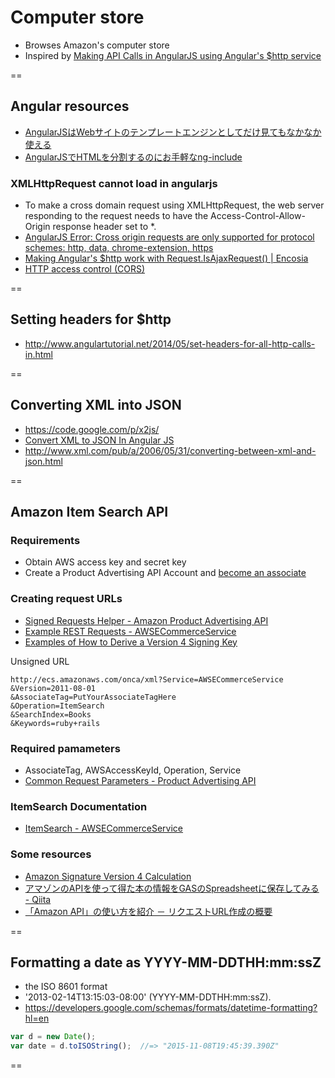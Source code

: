 # Computer store
- Browses Amazon's computer store
- Inspired by 
[Making API Calls in AngularJS using Angular's $http service](http://www.sitepoint.com/api-calls-angularjs-http-service)

==

## Angular resources
- [AngularJSはWebサイトのテンプレートエンジンとしてだけ見てもなかなか使える](http://deerest.co/2015/05/12/angular-template/)
- [AngularJSでHTMLを分割するのにお手軽なng-include](http://angularjsninja.com/blog/2013/11/19/angularjs-nginclude/)

### XMLHttpRequest cannot load in angularjs
- To make a cross domain request using XMLHttpRequest, the web server responding to the request needs to have the Access-Control-Allow-Origin response header set to *.
- [AngularJS Error: Cross origin requests are only supported for protocol schemes: http, data, chrome-extension, https](http://stackoverflow.com/questions/27742070/angularjs-error-cross-origin-requests-are-only-supported-for-protocol-schemes)
- [Making Angular's $http work with Request.IsAjaxRequest() | Encosia](http://encosia.com/making-angulars-http-work-with-request-isajaxrequest/)
- [HTTP access control (CORS)](https://developer.mozilla.org/en-US/docs/Web/HTTP/Access_control_CORS)

==

## Setting headers for $http
- http://www.angulartutorial.net/2014/05/set-headers-for-all-http-calls-in.html

==

## Converting XML into JSON
- https://code.google.com/p/x2js/
- [Convert XML to JSON In Angular JS](https://dzone.com/articles/convert-xml-to-json-in-angular-js)
- http://www.xml.com/pub/a/2006/05/31/converting-between-xml-and-json.html

==

## Amazon Item Search API

### Requirements
- Obtain AWS access key and secret key
- Create a Product Advertising API Account and [become an associate](http://docs.aws.amazon.com/AWSECommerceService/latest/DG/becomingAssociate.html)

### Creating request URLs
- [Signed Requests Helper - Amazon Product Advertising API](http://associates-amazon.s3.amazonaws.com/signed-requests/helper/index.html)
- [Example REST Requests - AWSECommerceService](http://docs.aws.amazon.com/AWSECommerceService/latest/DG/rest-signature.html)
- [Examples of How to Derive a Version 4 Signing Key](http://docs.aws.amazon.com/general/latest/gr/signature-v4-examples.html)

Unsigned URL
```
http://ecs.amazonaws.com/onca/xml?Service=AWSECommerceService
&Version=2011-08-01
&AssociateTag=PutYourAssociateTagHere
&Operation=ItemSearch
&SearchIndex=Books
&Keywords=ruby+rails
```

### Required pamameters
- AssociateTag, AWSAccessKeyId, Operation, Service
- [Common Request Parameters - Product Advertising API](http://docs.aws.amazon.com/AWSECommerceService/latest/DG/CommonRequestParameters.html)

### ItemSearch Documentation
- [ItemSearch - AWSECommerceService](http://docs.aws.amazon.com/AWSECommerceService/latest/DG/ItemSearch.html)

### Some resources
- [Amazon Signature Version 4 Calculation](http://stackoverflow.com/questions/24459018/amazon-signature-version-4-calculation)
- [アマゾンのAPIを使って得た本の情報をGASのSpreadsheetに保存してみる - Qiita](http://qiita.com/yooo_gooo/items/4c94b5914fcf9e8b3910)
- [「Amazon API」の使い方を紹介 － リクエストURL作成の概要](http://www.panzee.biz/archives/6247)

==

## Formatting a date as YYYY-MM-DDTHH:mm:ssZ
- the ISO 8601 format
- '2013-02-14T13:15:03-08:00' (YYYY-MM-DDTHH:mm:ssZ).
- https://developers.google.com/schemas/formats/datetime-formatting?hl=en

```js
var d = new Date();
var date = d.toISOString();  //=> "2015-11-08T19:45:39.390Z"
```

==
